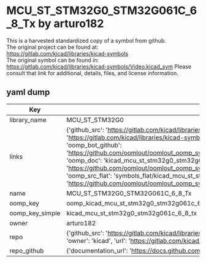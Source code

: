 # MCU_ST_STM32G0_STM32G061C_6_8_Tx by arturo182  
This is a harvested standardized copy of a symbol from github.  
The original project can be found at:  
https://gitlab.com/kicad/libraries/kicad-symbols  
The original symbol can be found in:
https://gitlab.com/kicad/libraries/kicad-symbols/Video.kicad_sym
Please consult that link for additional, details, files, and license information.  
## yaml dump  
| Key | Value |  
| --- | --- |  
| library_name | MCU_ST_STM32G0 |  
| links | {'github_src': 'https://gitlab.com/kicad/libraries/kicad-symbols/Video.kicad_sym', 'github_src_repo': 'https://gitlab.com/kicad/libraries/kicad-symbols', 'oomp_bot': 'kicad_mcu_st_stm32g0_stm32g061c_6_8_tx/working', 'oomp_bot_github': 'https://github.com/oomlout/oomlout_oomp_symbol_bot/tree/main/kicad_mcu_st_stm32g0_stm32g061c_6_8_tx/working', 'oomp_doc': 'kicad_mcu_st_stm32g0_stm32g061c_6_8_tx/working', 'oomp_doc_github': 'https://github.com/oomlout/oomlout_oomp_symbol_doc/tree/main/kicad_mcu_st_stm32g0_stm32g061c_6_8_tx/working', 'oomp_src_flat': 'symbols_flat/kicad_mcu_st_stm32g0_stm32g061c_6_8_tx/working', 'oomp_src_flat_github': 'https://github.com/oomlout/oomlout_oomp_symbol_src/tree/main/kicad_mcu_st_stm32g0_stm32g061c_6_8_tx/working'} |  
| name | MCU_ST_STM32G0_STM32G061C_6_8_Tx |  
| oomp_key | oomp_kicad_mcu_st_stm32g0_stm32g061c_6_8_tx |  
| oomp_key_simple | kicad_mcu_st_stm32g0_stm32g061c_6_8_tx |  
| owner | arturo182 |  
| repo | {'github_src': 'https://gitlab.com/kicad/libraries/kicad-symbols/Video.kicad_sym', 'name': 'libraries/kicad-symbols', 'owner': 'kicad', 'url': 'https://gitlab.com/kicad/libraries/kicad-symbols'} |  
| repo_github | {'documentation_url': 'https://docs.github.com/rest/repos/repos#get-a-repository', 'message': 'Not Found'} |  

